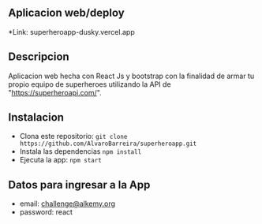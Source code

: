 

## Aplicacion web/deploy
*Link: superheroapp-dusky.vercel.app
## Descripcion
Aplicacion web hecha con React Js y bootstrap con la finalidad de armar tu propio equipo de superheroes utilizando la API de "https://superheroapi.com/".


## Instalacion
* Clona este repositorio: `git clone https://github.com/AlvaroBarreira/superheroapp.git`
* Instala las dependencias `npm install`
* Ejecuta la app: `npm start`


## Datos para ingresar a la App

* email: challenge@alkemy.org
* password: react
